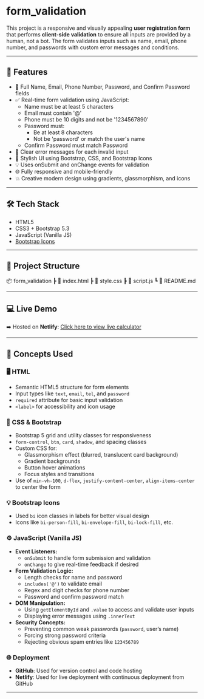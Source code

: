 # form_validation

This project is a responsive and visually appealing **user registration form** that performs **client-side validation** to ensure all inputs are provided by a human, not a bot. The form validates inputs such as name, email, phone number, and passwords with custom error messages and conditions.

---

## 🚀 Features

- 🔐 Full Name, Email, Phone Number, Password, and Confirm Password fields
- ✅ Real-time form validation using JavaScript:
  - Name must be at least 5 characters
  - Email must contain '@'
  - Phone must be 10 digits and not be '1234567890'
  - Password must:
    - Be at least 8 characters
    - Not be 'password' or match the user's name
  - Confirm Password must match Password
- 🚫 Clear error messages for each invalid input
- 🎨 Stylish UI using Bootstrap, CSS, and Bootstrap Icons
- 💡 Uses onSubmit and onChange events for validation
- 🌐 Fully responsive and mobile-friendly
- 💥 Creative modern design using gradients, glassmorphism, and icons

---

## 🛠️ Tech Stack

- HTML5
- CSS3 + Bootstrap 5.3
- JavaScript (Vanilla JS)
- [Bootstrap Icons](https://icons.getbootstrap.com/)

---

## 📁 Project Structure

📦 form_validation
┣ 📜 index.html
┣ 📜 style.css
┣ 📜 script.js
┗ 📜 README.md

---

## 💻 Live Demo

➡️ Hosted on **Netlify**: [Click here to view live calculator](https://gayathri-formvalidation.netlify.app/)

---

## 🧠 Concepts Used

### 🖥️ HTML
- Semantic HTML5 structure for form elements
- Input types like `text`, `email`, `tel`, and `password`
- `required` attribute for basic input validation
- `<label>` for accessibility and icon usage

### 🎨 CSS & Bootstrap
- Bootstrap 5 grid and utility classes for responsiveness
- `form-control`, `btn`, `card`, `shadow`, and spacing classes
- Custom CSS for:
  - Glassmorphism effect (blurred, translucent card background)
  - Gradient backgrounds
  - Button hover animations
  - Focus styles and transitions
- Use of `min-vh-100`, `d-flex`, `justify-content-center`, `align-items-center` to center the form

### 💡 Bootstrap Icons
- Used `bi` icon classes in labels for better visual design
- Icons like `bi-person-fill`, `bi-envelope-fill`, `bi-lock-fill`, etc.

### ⚙️ JavaScript (Vanilla JS)
- **Event Listeners:**
  - `onSubmit` to handle form submission and validation
  - `onChange` to give real-time feedback if desired
- **Form Validation Logic:**
  - Length checks for name and password
  - `includes('@')` to validate email
  - Regex and digit checks for phone number
  - Password and confirm password match
- **DOM Manipulation:**
  - Using `getElementById` and `.value` to access and validate user inputs
  - Displaying error messages using `.innerText`
- **Security Concepts:**
  - Preventing common weak passwords (`password`, user’s name)
  - Forcing strong password criteria
  - Rejecting obvious spam entries like `123456789`

### 🌐 Deployment
- **GitHub**: Used for version control and code hosting
- **Netlify**: Used for live deployment with continuous deployment from GitHub

---


